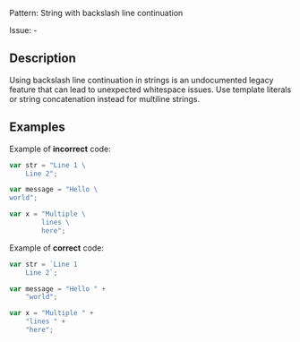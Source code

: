 Pattern: String with backslash line continuation

Issue: -

## Description

Using backslash line continuation in strings is an undocumented legacy feature that can lead to unexpected whitespace issues. Use template literals or string concatenation instead for multiline strings.

## Examples

Example of **incorrect** code:
```javascript
var str = "Line 1 \
    Line 2";

var message = "Hello \
world";

var x = "Multiple \
        lines \
        here";
```

Example of **correct** code:
```javascript
var str = `Line 1
    Line 2`;

var message = "Hello " +
    "world";

var x = "Multiple " +
    "lines " +
    "here";
```